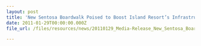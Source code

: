 ```yaml
---
layout: post
title: 'New Sentosa Boardwalk Poised to Boost Island Resort’s Infrastructure and Transportation Network'
date: 2011-01-29T00:00:00.000Z
file_url: /files/resources/news/20110129_Media-Release_New_Sentosa_Boardwalk_poised_to_boost_island_infrastructure_and_transportation_network.pdf

---
```


